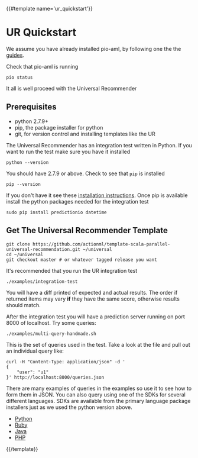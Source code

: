 {{#template name='ur_quickstart'}}
# UR Quickstart

We assume you have already installed pio-aml, by following one the the [guides](/docs/pio_quickstart). 

Check that pio-aml is running

    pio status
    
It all is well proceed with the Universal Recommender

## Prerequisites

 - python 2.7.9+
 - pip, the package installer for python
 - git, for version control and installing templates like the UR

The Universal Recommender has an integration test written in Python. If you want to run the test make sure you have it installed

    python --version

You should have 2.7.9 or above. Check to see that `pip` is installed 

    pip --version

If you don't have it see these [installation instructions](http://pip.readthedocs.io/en/latest/installing/#install-pip). Once pip is available install the python packages needed for the integration test  

    sudo pip install predictionio datetime
    
## Get The Universal Recommender Template

    git clone https://github.com/actionml/template-scala-parallel-universal-recommendation.git ~/universal
    cd ~/universal
    git checkout master # or whatever tagged release you want

It's recommended that you run the UR integration test

    ./examples/integration-test
    
You will have a diff printed of expected and actual results. The order if returned items may vary **if** they have the same score, otherwise results should match.

After the integration test you will have a prediction server running on port 8000 of localhost. Try some queries:

    ./examples/multi-query-handmade.sh

This is the set of queries used in the test. Take a look at the file and pull out an individual query like:

    curl -H "Content-Type: application/json" -d '
    {
        "user": "u1"
    }' http://localhost:8000/queries.json

There are many examples of queries in the examples so use it to see how to form them in JSON. You can also query using one of the SDKs for several different languages. SDKs are available from the primary language package installers just as we used the python version above.

 - [Python](https://github.com/actionml/PredictionIO-Python-SDK)
 - [Ruby](https://github.com/PredictionIO/PredictionIO-Ruby-SDK)
 - [Java](https://github.com/PredictionIO/PredictionIO-Java-SDK)
 - [PHP](https://github.com/PredictionIO/PredictionIO-PHP-SDK)

{{/template}}